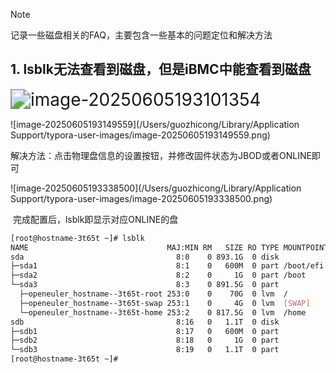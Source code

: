 > [!NOTE]
>
> 记录一些磁盘相关的FAQ，主要包含一些基本的问题定位和解决方法



## 1. lsblk无法查看到磁盘，但是iBMC中能查看到磁盘

<img src="/Users/guozhicong/Library/Application Support/typora-user-images/image-20250605193101354.png" alt="image-20250605193101354" style="zoom: 200%;" />

![image-20250605193149559](/Users/guozhicong/Library/Application Support/typora-user-images/image-20250605193149559.png)

​	解决方法：点击物理盘信息的设置按钮，并修改固件状态为JBOD或者ONLINE即可

![image-20250605193338500](/Users/guozhicong/Library/Application Support/typora-user-images/image-20250605193338500.png)

​	完成配置后，lsblk即显示对应ONLINE的盘

```bash
[root@hostname-3t65t ~]# lsblk 
NAME                               MAJ:MIN RM   SIZE RO TYPE MOUNTPOINTS
sda                                  8:0    0 893.1G  0 disk 
├─sda1                               8:1    0   600M  0 part /boot/efi
├─sda2                               8:2    0     1G  0 part /boot
└─sda3                               8:3    0 891.5G  0 part 
  ├─openeuler_hostname--3t65t-root 253:0    0    70G  0 lvm  /
  ├─openeuler_hostname--3t65t-swap 253:1    0     4G  0 lvm  [SWAP]
  └─openeuler_hostname--3t65t-home 253:2    0 817.5G  0 lvm  /home
sdb                                  8:16   0   1.1T  0 disk 
├─sdb1                               8:17   0   600M  0 part 
├─sdb2                               8:18   0     1G  0 part 
└─sdb3                               8:19   0   1.1T  0 part 
[root@hostname-3t65t ~]#
```

